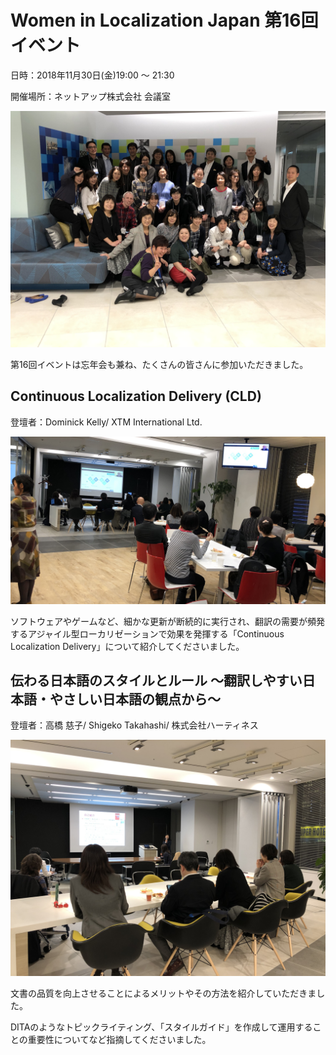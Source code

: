 # Women in Localization Japan 第16回イベント

日時：2018年11月30日(金)19:00 ～ 21:30

開催場所：ネットアップ株式会社 会議室

![image](./img/16_01.jpg)

第16回イベントは忘年会も兼ね、たくさんの皆さんに参加いただきました。

## Continuous Localization Delivery (CLD)
登壇者：Dominick Kelly/ XTM International Ltd.

![image](./img/16_02.jpg)

ソフトウェアやゲームなど、細かな更新が断続的に実行され、翻訳の需要が頻発するアジャイル型ローカリゼーションで効果を発揮する「Continuous Localization Delivery」について紹介してくださいました。

## 伝わる日本語のスタイルとルール ～翻訳しやすい日本語・やさしい日本語の観点から～
登壇者：高橋 慈子/ Shigeko Takahashi/ 株式会社ハーティネス

![image](./img/16_03.jpg)

文書の品質を向上させることによるメリットやその方法を紹介していただきました。

DITAのようなトピックライティング、「スタイルガイド」を作成して運用することの重要性についてなど指摘してくださいました。
